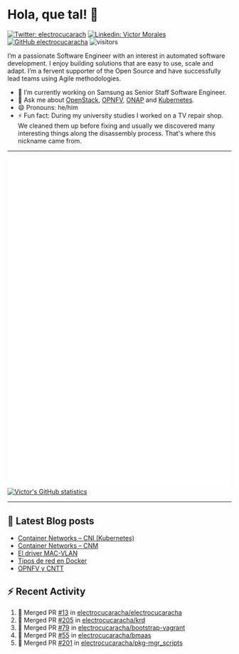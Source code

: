 # Hola, que tal! 👋

[![Twitter: electrocucarach](https://img.shields.io/twitter/follow/electrocucarach?style=social)](https://twitter.com/electrocucarach)
[![Linkedin: Victor Morales](https://img.shields.io/badge/-VictorMorales-blue?style=flat-square&logo=Linkedin&logoColor=white&link=https://www.linkedin.com/in/electrocucaracha/)](https://www.linkedin.com/in/electrocucaracha/)
[![GitHub electrocucaracha](https://img.shields.io/github/followers/electrocucaracha?label=follow&style=social)](https://github.com/electrocucaracha)
![visitors](https://visitor-badge.laobi.icu/badge?page_id=electrocucaracha.electrocucaracha)

I’m a passionate Software Engineer with an interest in automated
software development. I enjoy building solutions that are easy to use,
scale and adapt. I’m a fervent supporter of the Open Source and have
successfully lead teams using Agile methodologies.

- 🔭 I’m currently working on Samsung as Senior Staff Software
Engineer.
- 💬 Ask me about [OpenStack](https://www.openstack.org/),
[OPNFV](https://www.opnfv.org/), [ONAP](https://www.onap.org/) and
[Kubernetes](https://kubernetes.io/).
- 😄 Pronouns: he/him
- ⚡ Fun fact: During my university studies I worked on a TV repair
shop. We cleaned them up before fixing and usually we discovered many
interesting things along the disassembly process. That's where this
nickname came from.

---

![Metrics](https://github.com/electrocucaracha/electrocucaracha/blob/master/github-metrics.svg)
[![Victor's GitHub statistics](https://github-readme-stats.vercel.app/api?username=electrocucaracha)](https://github.com/anuraghazra/github-readme-stats#github-stats-card)

---

## 📘 Latest Blog posts

<!-- BLOG-POST-LIST:START -->
- [Container Networks – CNI &lpar;Kubernetes&rpar;](https://electrocucaracha.com/2021/07/05/container-networks-cni/)
- [Container Networks – CNM](https://electrocucaracha.com/2020/08/28/container-network-model/)
- [El driver MAC-VLAN](https://electrocucaracha.com/2020/07/01/el-driver-mac-vlan/)
- [Tipos de red en Docker](https://electrocucaracha.com/2020/06/13/tipos-de-red-en-docker/)
- [OPNFV y CNTT](https://electrocucaracha.com/2020/05/29/opnfv-y-cntt/)
<!-- BLOG-POST-LIST:END -->

## :zap: Recent Activity

<!--START_SECTION:activity-->
1. 🎉 Merged PR [#13](https://github.com/electrocucaracha/electrocucaracha/pull/13) in [electrocucaracha/electrocucaracha](https://github.com/electrocucaracha/electrocucaracha)
2. 🎉 Merged PR [#205](https://github.com/electrocucaracha/krd/pull/205) in [electrocucaracha/krd](https://github.com/electrocucaracha/krd)
3. 🎉 Merged PR [#79](https://github.com/electrocucaracha/bootstrap-vagrant/pull/79) in [electrocucaracha/bootstrap-vagrant](https://github.com/electrocucaracha/bootstrap-vagrant)
4. 🎉 Merged PR [#55](https://github.com/electrocucaracha/bmaas/pull/55) in [electrocucaracha/bmaas](https://github.com/electrocucaracha/bmaas)
5. 🎉 Merged PR [#201](https://github.com/electrocucaracha/pkg-mgr_scripts/pull/201) in [electrocucaracha/pkg-mgr_scripts](https://github.com/electrocucaracha/pkg-mgr_scripts)
<!--END_SECTION:activity-->
